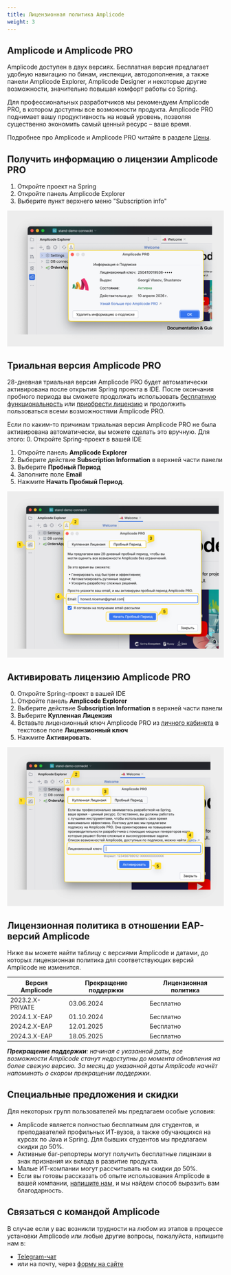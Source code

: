 ```yaml
---
title: Лицензионная политика Amplicode
weight: 3
---
```


## Amplicode и Amplicode PRO

Amplicode доступен в двух версиях. Бесплатная версия предлагает удобную навигацию по бинам, инспекции, автодополнения,
а также панели Amplicode Explorer, Amplicode Designer и некоторые другие возможности, значительно повышая комфорт работы
со Spring.

Для профессиональных разработчиков мы рекомендуем Amplicode PRO, в котором доступны все возможности продукта.
Amplicode PRO поднимает вашу продуктивность на новый уровень, позволяя существенно экономить самый ценный ресурс – ваше
время.

Подробнее про Amplicode и Amplicode PRO читайте в
разделе <a href="https://amplicode.ru/prices" target="_blank" rel="noopener noreferrer">Цены</a>.

## Получить информацию о лицензии Amplicode PRO

1. Откройте проект на Spring
2. Откройте панель Amplicode Explorer
3. Выберите пункт верхнего меню "Subscription info"

![subscription-info.png](img/subscription-info.png)

## Триальная версия Amplicode PRO

28-дневная триальная версия Amplicode PRO будет автоматически активирована после открытия Spring проекта в IDE. После
окончания пробного периода вы сможете продолжать использовать <u>бесплатную функциональность</u> или
<a href="https://amplicode.ru/prices" target="_blank" rel="noopener noreferrer">приобрести лицензию</a> и продолжить
пользоваться всеми возможностями Amplicode PRO.

Если по каким-то причинам триальная версия Amplicode PRO не была активирована автоматически, вы можете сделать это вручную. Для этого:
0. Откройте Spring-проект в вашей IDE 
1. Откройте панель **Amplicode Explorer**
2. Выберите действие **Subscription Information** в верхней части панели
3. Выберите **Пробный Период**
4. Заполните поле **Email**
5. Нажмите **Начать Пробный Период**.

![trial-activation.png](img/trial-activation.png)

## Активировать лицензию Amplicode PRO

0. Откройте Spring-проект в вашей IDE
1. Откройте панель **Amplicode Explorer**
2. Выберите действие **Subscription Information** в верхней части панели
3. Выберите **Купленная Лицензия**
4. Вставьте лицензионный ключ Amplicode PRO из <a href="https://store.amplicode.ru/account" target="_blank" rel="noopener noreferrer">личного кабинета</a> в текстовое поле **Лицензионный ключ**
5. Нажмите **Активировать**.

![trial-activation.png](img/key-activation.png)

## Лицензионная политика в отношении EAP-версий Amplicode

Ниже вы можете найти таблицу с версиями Amplicode и датами, до которых лицензионная политика для соответствующих версий
Amplicode не изменится.

| Версия Amplicode | Прекращение поддержки | Лицензионная политика |
|------------------|-----------------------|-----------------------|
| 2023.2.X-PRIVATE | 03.06.2024            | Бесплатно             |
| 2024.1.X-EAP     | 01.10.2024            | Бесплатно             |
| 2024.2.X-EAP     | 12.01.2025            | Бесплатно             |
| 2024.3.X-EAP     | 18.05.2025            | Бесплатно             |

_**Прекращение поддержки**: начиная с указанной даты, все возможности Amplicode станут недоступны до момента
обновления на более свежую версию. За месяц до указанной даты Amplicode начнёт напоминать о скором прекращении
поддержки._

## Специальные предложения и скидки

Для некоторых групп пользователей мы предлагаем особые условия:

* Amplicode является полностью бесплатным для студентов, и преподавателей профильных ИТ-вузов, а также обучающихся на
  курсах по Java и Spring. Для бывших студентов мы предлагаем скидки до 50%.
* Активные баг-репортеры могут получить бесплатные лицензии в знак признания их вклада в развитие продукта.
* Малые ИТ-компании могут рассчитывать на скидки до 50%.
* Если вы готовы рассказать об опыте использования Amplicode в вашей
  компании, <a href="https://amplicode.ru/contacts/" target="_blank" rel="noopener noreferrer">напишите нам,</a> и мы
  найдем способ выразить вам благодарность.

## Связаться с командой Amplicode

В случае если у вас возникли трудности на любом из этапов в процессе установки Amplicode или любые другие вопросы,
пожалуйста, напишите нам в:

* <a href="https://t.me/amplicode_chat" target="_blank" rel="noopener noreferrer">Telegram-чат</a>
* или на почту, через [форму на сайте](https://amplicode.io/contacts/)
